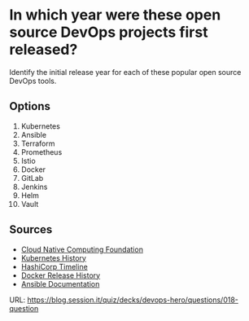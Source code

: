 # In which year were these open source DevOps projects first released?

Identify the initial release year for each of these popular open source DevOps tools.

## Options
1. Kubernetes
2. Ansible
3. Terraform
4. Prometheus
5. Istio
6. Docker
7. GitLab
8. Jenkins
9. Helm
10. Vault

## Sources
- [Cloud Native Computing Foundation](https://www.cncf.io/projects/)
- [Kubernetes History](https://kubernetes.io/blog/2015/04/borg-predecessor-to-kubernetes/)
- [HashiCorp Timeline](https://www.hashicorp.com/about)
- [Docker Release History](https://docs.docker.com/release-notes/)
- [Ansible Documentation](https://docs.ansible.com/)

URL: https://blog.session.it/quiz/decks/devops-hero/questions/018-question